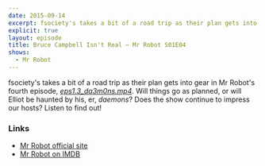 ```yaml
---
date: 2015-09-14
excerpt: fsociety's takes a bit of a road trip as their plan gets into gear in Mr Robot's fourth episode. Will things go as planned, or will Elliot be haunted by his, er, daemons?
explicit: true
layout: episode
title: Bruce Campbell Isn't Real — Mr Robot S01E04
shows:
  - Mr Robot
---
```


fsociety's takes a bit of a road trip as their plan gets into gear in Mr Robot's fourth episode, [*eps1.3_da3m0ns.mp4*][s01e04-imdb]. Will things go as planned, or will Elliot be haunted by his, er, *daemons*? Does the show continue to impress our hosts? Listen to find out!

### Links

* [Mr Robot official site][mr-robot-usa]
* [Mr Robot on IMDB][mr-robot-imdb]

[s01e04-imdb]:http://www.imdb.com/title/tt4659980/
[mr-robot-imdb]:http://www.imdb.com/title/tt4158110/
[mr-robot-usa]:http://www.usanetwork.com/mrrobot

